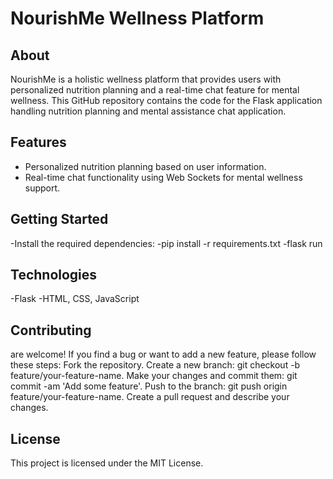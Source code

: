 # NourishMe Wellness Platform

## About
NourishMe is a holistic wellness platform that provides users with personalized nutrition planning and a real-time chat feature for mental wellness. This GitHub repository contains the code for the Flask application handling nutrition planning and mental assistance chat application.

## Features
- Personalized nutrition planning based on user information.
- Real-time chat functionality using Web Sockets for mental wellness support.

## Getting Started
-Install the required dependencies:
-pip install -r requirements.txt
-flask run

## Technologies
-Flask
-HTML, CSS, JavaScript


## Contributing
are welcome! If you find a bug or want to add a new feature, please follow these steps:
Fork the repository.
Create a new branch: git checkout -b feature/your-feature-name.
Make your changes and commit them: git commit -am 'Add some feature'.
Push to the branch: git push origin feature/your-feature-name.
Create a pull request and describe your changes.

## License
This project is licensed under the MIT License.
